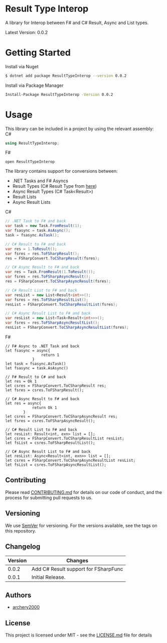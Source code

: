 # Result Type Interop

A library for Interop between F# and C# Result, Async and List types.

Latest Version: 0.0.2

# Getting Started

Install via Nuget
```bash
$ dotnet add package ResultTypeInterop --version 0.0.2
```

Install via Package Manager
```bash
Install-Package ResultTypeInterop -Version 0.0.2
```

# Usage
This library can be included in a project by using the relevant assembly:<br>
C#
```c#
using ResultTypeInterop;
```
F#
```f#
open ResultTypeInterop
```

The library contains support for conversions between:
- .NET Tasks and F# Asyncs
- Result Types (C# Result Type from [here](https://github.com/archery2000/CSharpResult))
- Async Result Types (C# Task<Result<T>>)
- Result Lists
- Async Result Lists

C#
```c#
// .NET Task to F# and back
var task = new Task.FromResult(1);
var fsasync = task.AsAsync();
task = fsasync.AsTask();

// C# Result to F# and back
var res = 1.ToResult();
var fsres = res.ToFSharpResult();
res = FSharpConvert.ToCSharpResult(fsres);

// C# Async Result to F# and back
var res = Task.FromResult(1.ToResult());
var fsres = res.ToFSharpAsyncResult();
res = FSharpConvert.ToCSharpAsyncResult(fsres);

// C# Result List to F# and back
var resList = new List<Result<int>>();
var fsres = res.ToFSharpResultList();
resList = FSharpConvert.ToCSharpResultList(fsres);

// C# Async Result List to F# and back
var resList = new List<Task<Result<int>>>();
var fsres = res.ToFSharpAsyncResultList();
resList = FSharpConvert.ToCSharpAsyncResultList(fsres);
```

F#
```f#
// F# Async to .NET Task and back
let fsasync = async{
                return 1
            }
let task = fsasync.AsTask()
let fsasync = task.AsAsync()

// F# Result to C# and back
let res = Ok 1
let csres = FSharpConvert.ToCSharpResult res;
let fsres = csres.ToFSharpResult();

// C# Async Result to F# and back
let res = async{
            return Ok 1
        }
let csres = FSharpConvert.ToCSharpAsyncResult res;
let fsres = csres.ToFSharpAsyncResult();

// C# Result List to F# and back
let resList: Result<int, exn> list = [];
let csres = FSharpConvert.ToCSharpResultList resList;
let fsList = csres.ToFSharpResultList();

// C# Async Result List to F# and back
let resList: Async<Result<int, exn>> list = [];
let csres = FSharpConvert.ToCSharpAsyncResultList resList;
let fsList = csres.ToFSharpAsyncResultList();
```

## Contributing
Please read [CONTRIBUTING.md](CONTRIBUTING.MD) for details on our code of conduct, and the process for submitting pull requests to us.


## Versioning 
We use [SemVer](https://semver.org/) for versioning. For the versions available, see the tags on this repository.

## Changelog
| Version | Changes |
|---|---|
|0.0.2|Add C# Result support for FSharpFunc
|0.0.1|Initial Release.

## Authors
* [archery2000](mailto:ong.yh@atomi.cloud) 

## License
This project is licensed under MIT - see the [LICENSE.md](LICENSE.MD) file for details